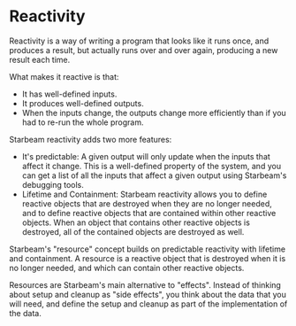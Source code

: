 # Reactivity

Reactivity is a way of writing a program that looks like it runs once, and produces a result, but
actually runs over and over again, producing a new result each time.

What makes it reactive is that:

- It has well-defined inputs.
- It produces well-defined outputs.
- When the inputs change, the outputs change more efficiently than if you had to re-run the whole
  program.

Starbeam reactivity adds two more features:

- It's predictable: A given output will only update when the inputs that affect it change. This is a
  well-defined property of the system, and you can get a list of all the inputs that affect a given
  output using Starbeam's debugging tools.
- Lifetime and Containment: Starbeam reactivity allows you to define reactive objects that are
  destroyed when they are no longer needed, and to define reactive objects that are contained within
  other reactive objects. When an object that contains other reactive objects is destroyed, all of
  the contained objects are destroyed as well.

Starbeam's "resource" concept builds on predictable reactivity with lifetime and containment. A
resource is a reactive object that is destroyed when it is no longer needed, and which can contain
other reactive objects.

Resources are Starbeam's main alternative to "effects". Instead of thinking about setup and cleanup
as "side effects", you think about the data that you will need, and define the setup and cleanup as
part of the implementation of the data.
